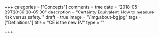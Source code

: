 +++
categories = ["Concepts"]
comments = true
date = "2018-05-23T20:06:20-05:00"
description = "Certainty Equivalent. How to measure risk versus safety. "
draft = true
image = "/img/about-bg.jpg"
tags = ["Definitions"]
title = "CE is the new EV"
type = ""

+++
